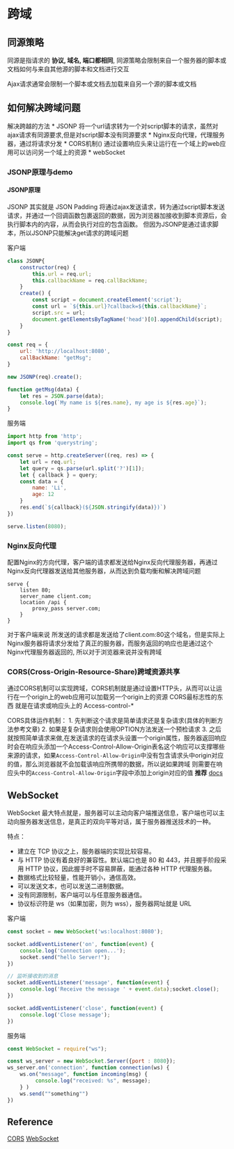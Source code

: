 # 跨域
## 同源策略
同源是指请求的 **协议, 域名, 端口都相同**, 同源策略会限制来自一个服务器的脚本或文档如何与来自其他源的脚本和文档进行交互

Ajax请求通常会限制一个脚本或文档去加载来自另一个源的脚本或文档

## 如何解决跨域问题
解决跨越的方法
    * JSONP 将一个url请求转为一个对script脚本的请求，虽然对ajax请求有同源要求,但是对script脚本没有同源要求
    * Nginx反向代理，代理服务器，通过将请求分发
    * CORS机制() 通过设置响应头来让运行在一个域上的web应用可以访问另一个域上的资源
    * webSocket 
### JSONP原理与demo
#### JSONP原理
JSONP 其实就是 JSON Padding 将通过ajax发送请求，转为通过script脚本发送请求，并通过一个回调函数包裹返回的数据，因为浏览器加接收到脚本资源后，会执行脚本内的内容，从而会执行对应的包含函数。 但因为JSONP是通过请求脚本，所以JSONP只能解决get请求的跨域问题


客户端
```javascript
class JSONP{
    constructor(req) {
        this.url = req.url;
        this.callbackName = req.callBackName;
    }
    create() {
        const script = document.createElement('script');
        const url = `${this.url}?callback=${this.callbackName}`;
        script.src = url;
        document.getElementsByTagName('head')[0].appendChild(script);
    }
}

const req = {
    url: 'http://localhost:8080',
    callBackName: "getMsg";
}

new JSONP(req).create();

function getMsg(data) {
    let res = JSON.parse(data);
    console.log(`My name is ${res.name}, my age is ${res.age}`);
}

```

服务端
```javascript
import http from 'http';
import qs from 'querystring';

const serve = http.createServer((req, res) => {
    let url = req.url;
    let query = qs.parse(url.split('?')[1]);
    let { callback } = query;
    const data = {
        name: 'Li',
        age: 12
    }
    res.end(`${callback}(${JSON.stringify(data)})`)
})

serve.listen(8080);
```


### Nginx反向代理
配置Nginx的方向代理，客户端的请求都发送给Nginx反向代理服务器，再通过Nginx反向代理器发送给其他服务器，从而达到负载均衡和解决跨域问题

```nginx
serve {
    listen 80;
    server_name client.com;
    location /api {
        proxy_pass server.com;
    }
}
```
对于客户端来说 所发送的请求都是发送给了client.com:80这个域名，但是实际上Nginx服务器将请求分发给了真正的服务器，而服务返回的响应也是通过这个Nginx代理服务器返回的, 所以对于浏览器来说并没有跨域

### CORS(Cross-Origin-Resource-Share)跨域资源共享
通过CORS机制可以实现跨域，CORS机制就是通过设置HTTP头，从而可以让运行在一个origin上的web应用可以加载另一个origin上的资源
CORS最标志性的东西 就是在请求或响应头上的 Access-control-*

CORS具体运作机制：
    1. 先判断这个请求是简单请求还是复杂请求(具体的判断方法参考文章)
    2. 如果是复杂请求则会使用OPTION方法发送一个预检请求
    3. 之后就按照简单请求来做,在发送请求的在请求头设置一个origin属性，服务器返回响应时会在响应头添加一个Access-Control-Allow-Origin表名这个响应可以支撑哪些来源的请求，如果`Access-Control-Allow-Origin`中没有包含请求头中origin对应的值，那么浏览器就不会加载该响应所携带的数据，所以说如果跨域 则需要在响应头中的`Access-Control-Allow-Origin`字段中添加上origin对应的值
**推荐** [docs](https://developer.mozilla.org/zh-CN/docs/Web/HTTP/CORS)

## WebSocket
WebSocket 最大特点就是，服务器可以主动向客户端推送信息，客户端也可以主动向服务器发送信息，是真正的双向平等对话，属于服务器推送技术的一种。

特点：

* 建立在 TCP 协议之上，服务器端的实现比较容易。
* 与 HTTP 协议有着良好的兼容性。默认端口也是 80 和 443，并且握手阶段采用 HTTP 协议，因此握手时不容易屏蔽，能通过各种 HTTP 代理服务器。
* 数据格式比较轻量，性能开销小，通信高效。
* 可以发送文本，也可以发送二进制数据。
* 没有同源限制，客户端可以与任意服务器通信。
* 协议标识符是 ws（如果加密，则为 wss），服务器网址就是 URL

客户端
```javascript
const socket = new WebSocket('ws:localhost:8080');

socket.addEventListener('on', function(event) {
    console.log('Connection open...');
    socket.send("hello Server!");
})

// 监听接收到的消息
socket.addEventListener('message', function(event) {
    console.log('Receive the message ' + event.data);socket.close();
})

socket.addEventListener('close', function(event) {
    console.log('Close message');
})
```
服务端
```javascript
const WebSocket = require("ws");

const ws_server = new WebSocket.Server({port : 8080});
ws_server.on('connection', function connection(ws) {
    ws.on("message", function incoming(msg) {
         console.log("received: %s", message);
    } )
    ws.send(""something"")
})
```
## Reference
[CORS](http://www.ruanyifeng.com/blog/2016/04/cors.html)
[WebSocket](http://www.ruanyifeng.com/blog/2017/05/websocket.html)
